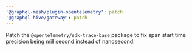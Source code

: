 ```yaml
---
'@graphql-mesh/plugin-opentelemetry': patch
'@graphql-hive/gateway': patch
---
```


Patch the `@opentelemetry/sdk-trace-base` package to fix span start time precision being millisecond instead of nanosecond.
